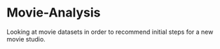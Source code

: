 # Movie-Analysis
Looking at movie datasets in order to recommend initial steps for a new movie studio. 
